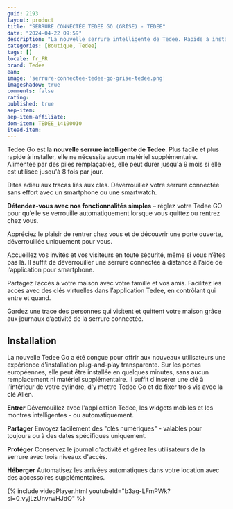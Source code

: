 ```yaml
---
guid: 2193
layout: product 
title: "SERRURE CONNECTÉE TEDEE GO (GRISE) - TEDEE"
date: "2024-04-22 09:59"
description: "La nouvelle serrure intelligente de Tedee. Rapide à installer. Facile à aimer. Modèle noir."
categories: [Boutique, Tedee]
tags: []
locale: fr_FR
brand: Tedee
ean: 
image: 'serrure-connectee-tedee-go-grise-tedee.png'
imageshadow: true
comments: false
rating:  
published: true
aep-item: 
aep-item-affiliate: 
dom-item: TEDEE_14100010
itead-item: 
---
```


Tedee Go est la **nouvelle serrure intelligente de Tedee**. Plus facile et plus rapide à installer, elle ne nécessite aucun matériel supplémentaire. Alimentée par des piles remplaçables, elle peut durer jusqu'à 9 mois si elle est utilisée jusqu'à 8 fois par jour.

Dites adieu aux tracas liés aux clés. Déverrouillez votre serrure connectée sans effort avec un smartphone ou une smartwatch.

**Détendez-vous avec nos fonctionnalités simples** – réglez votre Tedee GO pour qu’elle se verrouille automatiquement lorsque vous quittez ou rentrez chez vous.

Appréciez le plaisir de rentrer chez vous et de découvrir une porte ouverte, déverrouillée uniquement pour vous.

Accueillez vos invités et vos visiteurs en toute sécurité, même si vous n’êtes pas là. Il suffit de déverrouiller une serrure connectée à distance à l’aide de l’application pour smartphone.

Partagez l’accès à votre maison avec votre famille et vos amis. Facilitez les accès avec des clés virtuelles dans l’application Tedee, en contrôlant qui entre et quand.

Gardez une trace des personnes qui visitent et quittent votre maison grâce aux journaux d’activité de la serrure connectée.

## Installation

La nouvelle Tedee Go a été conçue pour offrir aux nouveaux utilisateurs une expérience d'installation plug-and-play transparente. Sur les portes européennes, elle peut être installée en quelques minutes, sans aucun remplacement ni matériel supplémentaire. Il suffit d'insérer une clé à l'intérieur de votre cylindre, d'y mettre Tedee Go et de fixer trois vis avec la clé Allen.

**Entrer**
Déverrouillez avec l'application Tedee, les widgets mobiles et les montres intelligentes - ou automatiquement.

**Partager**
Envoyez facilement des "clés numériques" - valables pour toujours ou à des dates spécifiques uniquement.

**Protéger**
Conservez le journal d'activité et gérez les utilisateurs de la serrure avec trois niveaux d'accès.

**Héberger**
Automatisez les arrivées automatiques dans votre location avec des accessoires supplémentaires.

{% include videoPlayer.html youtubeId="b3ag-LFmPWk?si=0_vyjLzUnvrwHJdO" %}


